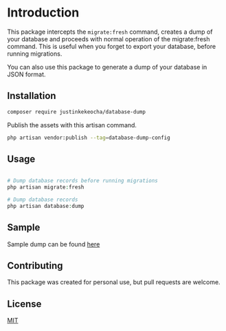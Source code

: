 # Introduction

This package intercepts the `migrate:fresh` command, creates a dump of your database and proceeds with normal operation of the migrate:fresh command.
This is useful when you forget to export your database, before running migrations.

You can also use this package to generate a dump of your database in JSON format.

## Installation

```bash
composer require justinkekeocha/database-dump
```

Publish the assets with this artisan command.

```bash
php artisan vendor:publish --tag=database-dump-config
```

## Usage

```php

# Dump database records before running migrations
php artisan migrate:fresh

# Dump database records
php artisan database:dump
```

## Sample

Sample dump can be found [here](https://github.com/justinkekeocha/database-dump/blob/main/sample-dump.json)

## Contributing

This package was created for personal use, but pull requests are welcome.

## License

[MIT](https://choosealicense.com/licenses/mit/)
